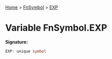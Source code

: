 [Home](../../../index.md) &gt; [FnSymbol](../../fnsymbol.md) &gt; [EXP](./exp.md)

# Variable FnSymbol.EXP


<b>Signature:</b>

```typescript
EXP: unique symbol
```
